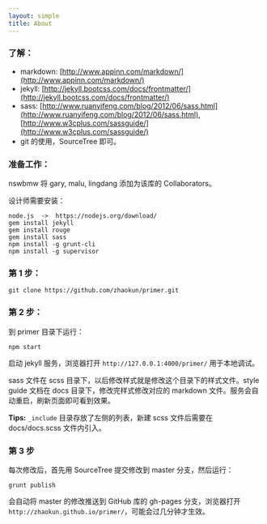 ```yaml
---
layout: simple
title: About
---
```


### 了解：

* markdown: [http://www.appinn.com/markdown/](http://www.appinn.com/markdown/)
* jekyll: [http://jekyll.bootcss.com/docs/frontmatter/](http://jekyll.bootcss.com/docs/frontmatter/)
* sass: [http://www.ruanyifeng.com/blog/2012/06/sass.html](http://www.ruanyifeng.com/blog/2012/06/sass.html), [http://www.w3cplus.com/sassguide/](http://www.w3cplus.com/sassguide/)
* git 的使用，SourceTree 即可。


### 准备工作：

nswbmw 将 gary, malu, lingdang 添加为该库的 Collaborators。

设计师需要安装：

    node.js  ->  https://nodejs.org/download/
    gem install jekyll
    gem install rouge
    gem install sass
    npm install -g grunt-cli
    npm install -g supervisor

### 第 1 步：

    git clone https://github.com/zhaokun/primer.git

### 第 2 步：

到 primer 目录下运行：

    npm start

启动 jekyll 服务，浏览器打开 `http://127.0.0.1:4000/primer/` 用于本地调试。

sass 文件在 scss 目录下，以后修改样式就是修改这个目录下的样式文件。style guide 文档在 docs 目录下，修改完样式修改对应的 markdown 文件。服务会自动重启，刷新页面即可看到效果。

**Tips:** `_include` 目录存放了左侧的列表，新建 scss 文件后需要在 docs/docs.scss 文件内引入。

### 第 3 步

每次修改后，首先用 SourceTree 提交修改到 master 分支，然后运行：

    grunt publish

会自动将 master 的修改推送到 GitHub 库的 gh-pages 分支，浏览器打开 `http://zhaokun.github.io/primer/`，可能会过几分钟才生效。
